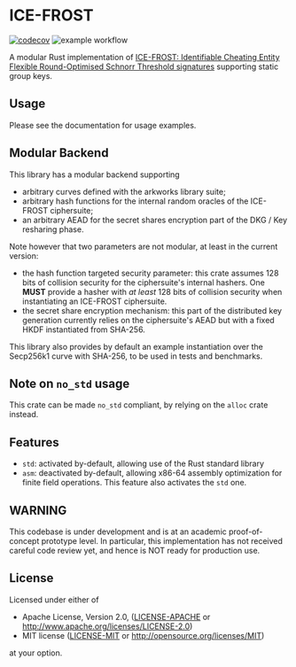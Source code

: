 # ICE-FROST

[![codecov](https://codecov.io/gh/topos-protocol/ice-frost/branch/main/graph/badge.svg?token=CP8FGXD8VP)](https://codecov.io/gh/topos-protocol/ice-frost)
![example workflow](https://github.com/topos-protocol/ice-frost/actions/workflows/ci.yml/badge.svg)

A modular Rust implementation of [ICE-FROST: Identifiable Cheating Entity Flexible Round-Optimised Schnorr Threshold signatures](https://eprint.iacr.org/2021/1658) supporting static group keys.

## Usage

Please see the documentation for usage examples.

## Modular Backend

This library has a modular backend supporting

- arbitrary curves defined with the arkworks library suite;
- arbitrary hash functions for the internal random oracles of the ICE-FROST ciphersuite;
- an arbitrary AEAD for the secret shares encryption part of the DKG / Key resharing phase.

Note however that two parameters are not modular, at least in the current version:

- the hash function targeted security parameter: this crate assumes 128 bits of collision security for the ciphersuite's internal hashers. One **MUST** provide
  a hasher with _at least_ 128 bits of collision security when instantiating an ICE-FROST ciphersuite.
- the secret share encryption mechanism: this part of the distributed key generation currently relies on the ciphersuite's AEAD but with a fixed HKDF instantiated from SHA-256.

This library also provides by default an example instantiation over the Secp256k1 curve with SHA-256, to be used in tests and benchmarks.

## Note on `no_std` usage

This crate can be made `no_std` compliant, by relying on the `alloc` crate instead.

## Features

- `std`: activated by-default, allowing use of the Rust standard library
- `asm`: deactivated by-default, allowing x86-64 assembly optimization for finite field operations. This feature also activates the `std` one.

## WARNING

This codebase is under development and is at an academic proof-of-concept prototype level.
In particular, this implementation has not received careful code review yet, and hence is NOT ready for production use.

## License

Licensed under either of

- Apache License, Version 2.0, ([LICENSE-APACHE](LICENSE-APACHE) or <http://www.apache.org/licenses/LICENSE-2.0>)
- MIT license ([LICENSE-MIT](LICENSE-MIT) or <http://opensource.org/licenses/MIT>)

at your option.
